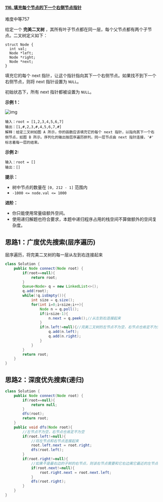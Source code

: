 #### [116. 填充每个节点的下一个右侧节点指针](https://leetcode-cn.com/problems/populating-next-right-pointers-in-each-node/)

难度中等757

给定一个 **完美二叉树** ，其所有叶子节点都在同一层，每个父节点都有两个子节点。二叉树定义如下：

```
struct Node {
  int val;
  Node *left;
  Node *right;
  Node *next;
}
```

填充它的每个 next 指针，让这个指针指向其下一个右侧节点。如果找不到下一个右侧节点，则将 next 指针设置为 `NULL`。

初始状态下，所有 next 指针都被设置为 `NULL`。

 

**示例 1：**

![img](https://assets.leetcode.com/uploads/2019/02/14/116_sample.png)

```
输入：root = [1,2,3,4,5,6,7]
输出：[1,#,2,3,#,4,5,6,7,#]
解释：给定二叉树如图 A 所示，你的函数应该填充它的每个 next 指针，以指向其下一个右侧节点，如图 B 所示。序列化的输出按层序遍历排列，同一层节点由 next 指针连接，'#' 标志着每一层的结束。
```



**示例 2:**

```
输入：root = []
输出：[]
```

 

**提示：**

- 树中节点的数量在 `[0, 212 - 1]` 范围内
- `-1000 <= node.val <= 1000`

 

**进阶：**

- 你只能使用常量级额外空间。
- 使用递归解题也符合要求，本题中递归程序占用的栈空间不算做额外的空间复杂度。

## 思路1：广度优先搜索(层序遍历)

层序遍历，将完美二叉树的每一层从左到右连接起来

```java
class Solution {
    public Node connect(Node root) {
        if(root==null){
            return root;
        }
        Queue<Node> q = new LinkedList<>();
        q.add(root);
        while(!q.isEmpty()){
            int size = q.size();
            for(int i=0;i<size;i++){
                Node n = q.poll();
                if(i<size-1){
                    n.next = q.peek();//从左到右连接起来
                }
                if(n.left!=null){//完美二叉树的左节点不为空，右节点也肯定不为空
                    q.add(n.left);
                    q.add(n.right);
                }
            }
        }
        return root;
    }
}
```

## 思路2：深度优先搜索(递归)

```java
class Solution {
    public Node connect(Node root) {
        if(root==null){
            return null;
        }
        dfs(root);
        return root;
    }
    public void dfs(Node root){
        //左节点不为空，右节点也肯定不为空
        if(root.left!=null){
            //将左节点和右节点连接起来
            root.left.next = root.right;
            dfs(root.left);
        }
        if(root.right!=null){
            //如果不是最右边的子树的右节点，则该右节点需要和它右边离它最近的左节点连接起来
            if(root.next!=null){
                root.right.next = root.next.left;
            }
            dfs(root.right);
        }
    }
}
```